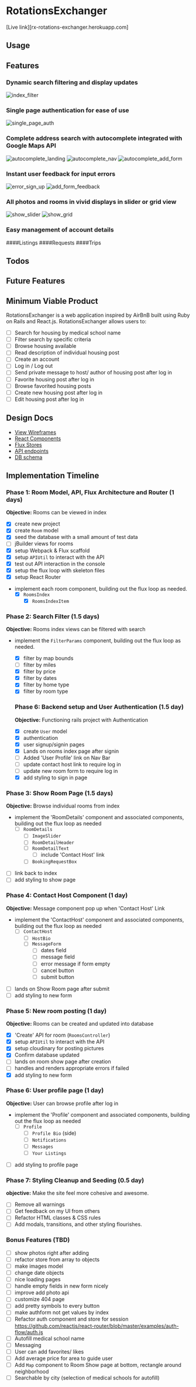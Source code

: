 # RotationsExchanger

[Live link][rx-rotations-exchanger.herokuapp.com]

## Usage

## Features

### Dynamic search filtering and display updates
![index_filter]

### Single page authentication for ease of use
![single_page_auth]

### Complete address search with autocomplete integrated with Google Maps API
![autocomplete_landing] ![autocomplete_nav] ![autocomplete_add_form]

### Instant user feedback for input errors
![error_sign_up] ![add_form_feedback]

### All photos and rooms in vivid displays in slider or grid view
![show_slider] ![show_grid]

### Easy management of account details
####Listings
####Requests
####Trips



[add_form_feedback]: ./screenshots/add_form_feedback.png
[error_sign_up]: ./screenshots/error_sign_up.png
[search_filter]: ./screenshots/search_filter.png
[index_filter]: ./screenshots/index_filter.png
[autocomplete_add_form]: ./screenshots/autocomplete_add_form.png
[autocomplete_nav]: ./screenshots/autocomplete_nav.png
[autocomplete_landing]: ./screenshots/autocomplete_landing.png
[single_page_auth]: ./screenshots/single_page_auth.png
[show_grid]: ./screenshots/show_grid.png
[show_slider]: ./screenshots/show_slider.png


## Todos

## Future Features

## Minimum Viable Product

RotationsExchanger is a web application inspired by AirBnB built using Ruby on Rails
and React.js. RotationsExchanger allows users to:

<!-- This is a Markdown checklist. Use it to keep track of your
progress. Put an x between the brackets for a checkmark: [x] -->
- [ ] Search for housing by medical school name
- [ ] Filter search by specific criteria
- [ ] Browse housing available
- [ ] Read description of individual housing post
- [ ] Create an account
- [ ] Log in / Log out
- [ ] Send private message to host/ author of housing post after log in
- [ ] Favorite housing post after log in
- [ ] Browse favorited housing posts
- [ ] Create new housing post after log in
- [ ] Edit housing post after log in

## Design Docs
* [View Wireframes][views]
* [React Components][components]
* [Flux Stores][stores]
* [API endpoints][api-endpoints]
* [DB schema][schema]

[views]: ./docs/views.md
[components]: ./docs/components.md
[stores]: ./docs/stores.md
[api-endpoints]: ./docs/api-endpoints.md
[schema]: ./docs/schema.md

## Implementation Timeline

### Phase 1: Room Model, API, Flux Architecture and Router (1 days)

**Objective:** Rooms can be viewed in index

- [x] create new project
- [x] create `Room` model
- [x] seed the database with a small amount of test data
- [ ] jBuilder views for rooms
- [x] setup Webpack & Flux scaffold
- [x] setup `APIUtil` to interact with the API
- [x] test out API interaction in the console
- [x] setup the flux loop with skeleton files
- [x] setup React Router
- implement each room component, building out the flux loop as needed.
  - [x] `RoomsIndex`
    - [x] `RoomsIndexItem`

### Phase 2: Search Filter (1.5 days)

**Objective:** Rooms index views can be filtered with search
- implement the `FilterParams` component, building out the flux loop as needed.
  - [x] filter by map bounds
  - [ ] filter by miles
  - [x] filter by price
  - [x] filter by dates
  - [x] filter by home type
  - [x] filter by room type

  ### Phase 6: Backend setup and User Authentication (1.5 day)

  **Objective:** Functioning rails project with Authentication

  - [x] create `User` model
  - [x] authentication
  - [x] user signup/signin pages
  - [x] Lands on rooms index page after signin
  - [ ] Added 'User Profile' link on Nav Bar
  - [ ] update contact host link to require log in
  - [ ] update new room form to require log in
  - [x] add styling to sign in page

### Phase 3: Show Room Page (1.5 days)

**Objective:** Browse individual rooms from index
- implement the 'RoomDetails' component and associated components, building out the flux loop as needed
  - [ ] `RoomDetails`
    - [ ] `ImageSlider`
    - [ ] `RoomDetailHeader`
    - [ ] `RoomDetailText`
      - [ ] include 'Contact Host' link
    - [ ] `BookingRequestBox`
- [ ] link back to index
- [ ] add styling to show page

### Phase 4: Contact Host Component (1 day)

**Objective:** Message component pop up when 'Contact Host' Link

- implement the 'ContactHost' component and associated components, building out the flux loop as needed
  - [ ] `ContactHost`
    - [ ] `HostBio`
    - [ ] `MessageForm`
      - [ ] dates field
      - [ ] message field
      - [ ] error message if form empty
      - [ ] cancel button
      - [ ] submit button
- [ ] lands on Show Room page after submit
- [ ] add styling to new form

### Phase 5: New room posting (1 day)

**Objective:** Rooms can be created and updated into database

- [x] 'Create' API for room (`RoomsController`)
- [x] setup `APIUtil` to interact with the API
- [x] setup cloudinary for posting pictures
- [x] Confirm database updated
- [ ] lands on room show page after creation
- [ ] handles and renders appropriate errors if failed
- [x] add styling to new form

### Phase 6: User profile page (1 day)

**Objective:** User can browse profile after log in

- implement the 'Profile' component and associated components, building out the flux loop as needed
  - [ ] `Profile`
    - [ ] `Profile Bio` (side)
    - [ ] `Notifications`
    - [ ] `Messages`
    - [ ] `Your Listings`
- [ ] add styling to profile page

### Phase 7: Styling Cleanup and Seeding (0.5 day)

**objective:** Make the site feel more cohesive and awesome.

- [ ] Remove all warnings
- [ ] Get feedback on my UI from others
- [ ] Refactor HTML classes & CSS rules
- [ ] Add modals, transitions, and other styling flourishes.

### Bonus Features (TBD)

- [ ] show photos right after adding
- [ ] refactor store from array to objects
- [ ] make images model
- [ ] change date objects
- [ ] nice loading pages
- [ ] handle empty fields in new form nicely
- [ ] improve add photo api
- [ ] customize 404 page
- [ ] add pretty symbols to every button
- [ ] make authform not get values by index
- [ ] Refactor auth component and store for session https://github.com/reactjs/react-router/blob/master/examples/auth-flow/auth.js
- [ ] Autofill medical school name
- [ ] Messaging
- [ ] User can add favorites/ likes
- [ ] Add average price for area to guide user
- [ ] Add `Map` component to Room Show page at bottom, rectangle around neighborhood
- [ ] Searchable by city (selection of medical schools for autofill)

[phase-one]: ./docs/phases/phase1.md
[phase-two]: ./docs/phases/phase2.md
[phase-three]: ./docs/phases/phase3.md
[phase-four]: ./docs/phases/phase4.md
[phase-five]: ./docs/phases/phase5.md
